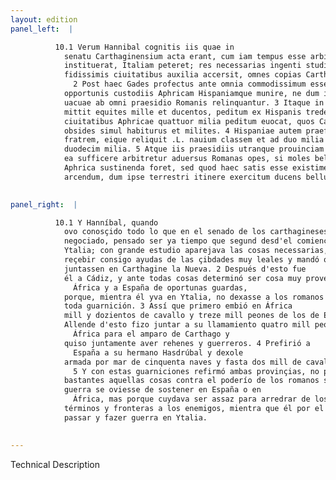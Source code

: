 ```yaml
---
layout: edition
panel_left:  |

          10.1 Verum Hannibal cognitis iis quae in
            senatu Carthaginensium acta erant, cum iam tempus esse arbitraretur, ut sicut ab initio
            instituerat, Italiam peteret; res necessarias ingenti studio parat, classem instruit, ex
            fidissimis ciuitatibus auxilia accersit, omnes copias Carthaginem Nouam conuenire iubet.
              2 Post haec Gades profectus ante omnia commodissimum esse statuit
            opportunis custodiis Aphricam Hispaniamque munire, ne dum ipse in Italiam contendit,
            uacuae ab omni praesidio Romanis relinquantur. 3 Itaque in Aphricam primum
            mittit equites mille et ducentos, peditum ex Hispanis tredecim milia. Deinde ex diuersis
            ciuitatibus Aphricae quattuor milia peditum euocat, quos Carthaginem tueri iubet,
            obsides simul habiturus et milites. 4 Hispaniae autem praeficit Hasdrubalem
            fratrem, eique reliquit .L. nauium classem et ad duo milia equitum, peditum uero ad
            duodecim milia. 5 Atque iis praesidiis utranque prouinciam firmat, non quia
            ea sufficere arbitretur aduersus Romanas opes, si moles belli aut in Hispania aut in
            Aphrica sustinenda foret, sed quod haec satis esse existimet ad hostem suis finibus
            arcendum, dum ipse terrestri itinere exercitum ducens bellum in Italiam transferat.
        

panel_right:  |

          10.1 Y Hanníbal, quando
            ovo conosçido todo lo que en el senado de los carthagineses era
            negociado, pensado ser ya tiempo que segund desd'el comienço tenía propuesto, fuesse a
            Ytalia; con grande estudio aparejava las cosas necessarias, fizo llegar flota, començó a
            reçebir consigo ayudas de las çibdades muy leales y mandó que todas las compañas se
            juntassen en Carthagine la Nueva. 2 Después d'esto fue
            él a Cádiz, y ante todas cosas determinó ser cosa muy provechosa guarneçer a
              África y a España de oportunas guardas,
            porque, mientra él yva en Ytalia, no dexasse a los romanos aquellas tierras vazías de
            toda guarnición. 3 Assí que primero embió en África
            mill y dozientos de cavallo y treze mill peones de los de España.
            Allende d'esto fizo juntar a su llamamiento quatro mill peones de
              África para el amparo de Carthago y
            quiso juntamente aver rehenes y guerreros. 4 Prefirió a
              España a su hermano Hasdrúbal y dexole
            armada por mar de cinquenta naves y fasta dos mill de cavallo y fasta doze mill peones.
              5 Y con estas guarniciones refirmó ambas provinçias, no porque pensasse ser
            bastantes aquellas cosas contra el poderío de los romanos si la difficultad y peso de la
            guerra se oviesse de sostener en España o en
              África, mas porque cuydava ser assaz para arredrar de los
            términos y fronteras a los enemigos, mientra que él por el camino de la tierra yva a
            passar y fazer guerra en Ytalia.
        

---
```


 Technical Description 